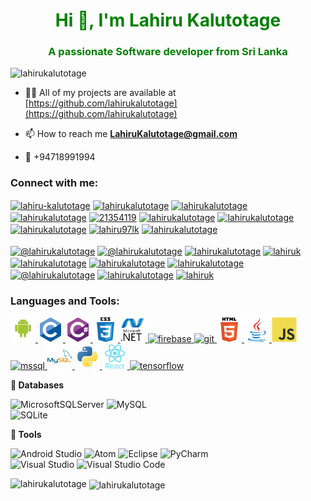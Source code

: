 <!--![Typing SVG](https://readme-typing-svg.herokuapp.com?font=Architects+Daughter&color=000000&size=30&lines=Hey!+It's+Lahiru!+👋;I'm+a+.net+Developer;I'm+a+Mobile+App+Developer;;I'm+a+Full+Stack+Developer)-->

<h1 align="center" style="color: green;">Hi 👋, I'm Lahiru Kalutotage</h1>
<h3 align="center" style="color: green;">A passionate Software developer from Sri Lanka</h3>

<p align="left"> <img src="https://komarev.com/ghpvc/?username=lahirukalutotage&label=Profile%20views&color=0e75b6&style=flat" alt="lahirukalutotage" /> </p>

- 👨‍💻 All of my projects are available at [https://github.com/lahirukalutotage](https://github.com/lahirukalutotage)

- 📫 How to reach me **LahiruKalutotage@gmail.com**

- 📱 +94718991994

<h3 align="left">Connect with me:</h3>
<p align="left">
<a href="https://www.c-sharpcorner.com/members/lahiru-kalutotage" target="blank"><img align="center" src="https://images.crunchbase.com/image/upload/c_pad,h_256,w_256,f_auto,q_auto:eco,dpr_1/v1419762001/rluqffj8bbzc5pfr4li3.png" alt="lahiru-kalutotage" height="30" width="40" /></a>
<a href="https://codepen.io/lahirukalutotage" target="blank"><img align="center" src="https://raw.githubusercontent.com/rahuldkjain/github-profile-readme-generator/master/src/images/icons/Social/codepen.svg" alt="lahirukalutotage" height="30" width="40" /></a>
<a href="https://dev.to/lahirukalutotage" target="blank"><img align="center" src="https://raw.githubusercontent.com/rahuldkjain/github-profile-readme-generator/master/src/images/icons/Social/devto.svg" alt="lahirukalutotage" height="30" width="40" /></a>
<a href="https://linkedin.com/in/lahirukalutotage" target="blank"><img align="center" src="https://raw.githubusercontent.com/rahuldkjain/github-profile-readme-generator/master/src/images/icons/Social/linked-in-alt.svg" alt="lahirukalutotage" height="30" width="40" /></a>
<a href="https://stackoverflow.com/users/21354119" target="blank"><img align="center" src="https://raw.githubusercontent.com/rahuldkjain/github-profile-readme-generator/master/src/images/icons/Social/stack-overflow.svg" alt="21354119" height="30" width="40" /></a>
<a href="https://codesandbox.com/lahirukalutotage" target="blank"><img align="center" src="https://raw.githubusercontent.com/rahuldkjain/github-profile-readme-generator/master/src/images/icons/Social/codesandbox.svg" alt="lahirukalutotage" height="30" width="40" /></a>
<a href="https://kaggle.com/lahirukalutotage" target="blank"><img align="center" src="https://raw.githubusercontent.com/rahuldkjain/github-profile-readme-generator/master/src/images/icons/Social/kaggle.svg" alt="lahirukalutotage" height="30" width="40" /></a>
<a href="https://fb.com/lahirukalutotage" target="blank"><img align="center" src="https://raw.githubusercontent.com/rahuldkjain/github-profile-readme-generator/master/src/images/icons/Social/facebook.svg" alt="lahirukalutotage" height="30" width="40" /></a>
<a href="https://instagram.com/lahiru97lk" target="blank"><img align="center" src="https://raw.githubusercontent.com/rahuldkjain/github-profile-readme-generator/master/src/images/icons/Social/instagram.svg" alt="lahiru97lk" height="30" width="40" /></a>
<a href="https://dribbble.com/lahirukalutotage" target="blank"><img align="center" src="https://raw.githubusercontent.com/rahuldkjain/github-profile-readme-generator/master/src/images/icons/Social/dribbble.svg" alt="lahirukalutotage" height="30" width="40" /></a>
</br/></br/>
<a href="https://hashnode.com/@lahirukalutotage" target="blank"><img align="center" src="https://raw.githubusercontent.com/rahuldkjain/github-profile-readme-generator/master/src/images/icons/Social/hashnode.svg" alt="@lahirukalutotage" height="30" width="40" /></a>
<a href="https://medium.com/@lahirukalutotage" target="blank"><img align="center" src="https://raw.githubusercontent.com/rahuldkjain/github-profile-readme-generator/master/src/images/icons/Social/medium.svg" alt="@lahirukalutotage" height="30" width="40" /></a>
<a href="https://www.youtube.com/c/lahirukalutotage" target="blank"><img align="center" src="https://raw.githubusercontent.com/rahuldkjain/github-profile-readme-generator/master/src/images/icons/Social/youtube.svg" alt="lahirukalutotage" height="30" width="40" /></a>
<a href="https://www.codechef.com/users/lahiruk" target="blank"><img align="center" src="https://cdn.jsdelivr.net/npm/simple-icons@3.1.0/icons/codechef.svg" alt="lahiruk" height="30" width="40" /></a>
<a href="https://www.hackerrank.com/lahirukalutotage" target="blank"><img align="center" src="https://raw.githubusercontent.com/rahuldkjain/github-profile-readme-generator/master/src/images/icons/Social/hackerrank.svg" alt="lahirukalutotage" height="30" width="40" /></a>
<a href="https://codeforces.com/profile/lahirukalutotage" target="blank"><img align="center" src="https://raw.githubusercontent.com/rahuldkjain/github-profile-readme-generator/master/src/images/icons/Social/codeforces.svg" alt="lahirukalutotage" height="30" width="40" /></a>
<a href="https://www.leetcode.com/lahirukalutotage" target="blank"><img align="center" src="https://raw.githubusercontent.com/rahuldkjain/github-profile-readme-generator/master/src/images/icons/Social/leet-code.svg" alt="lahirukalutotage" height="30" width="40" /></a>
<a href="https://www.hackerearth.com/@lahirukalutotage" target="blank"><img align="center" src="https://raw.githubusercontent.com/rahuldkjain/github-profile-readme-generator/master/src/images/icons/Social/hackerearth.svg" alt="@lahirukalutotage" height="30" width="40" /></a>
<a href="https://auth.geeksforgeeks.org/user/lahirukalutotage" target="blank"><img align="center" src="https://raw.githubusercontent.com/rahuldkjain/github-profile-readme-generator/master/src/images/icons/Social/geeks-for-geeks.svg" alt="lahirukalutotage" height="30" width="40" /></a>
<a href="https://www.topcoder.com/members/lahiruk" target="blank"><img align="center" src="https://raw.githubusercontent.com/rahuldkjain/github-profile-readme-generator/master/src/images/icons/Social/topcoder.svg" alt="lahiruk" height="30" width="40" /></a>
</p>


<h3 align="left">Languages and Tools:</h3>
<p align="left"> <a href="https://developer.android.com" target="_blank" rel="noreferrer"> <img src="https://raw.githubusercontent.com/devicons/devicon/master/icons/android/android-original-wordmark.svg" alt="android" width="40" height="40"/> </a> <a href="https://www.cprogramming.com/" target="_blank" rel="noreferrer"> <img src="https://raw.githubusercontent.com/devicons/devicon/master/icons/c/c-original.svg" alt="c" width="40" height="40"/> </a> <a href="https://www.w3schools.com/cs/" target="_blank" rel="noreferrer"> <img src="https://raw.githubusercontent.com/devicons/devicon/master/icons/csharp/csharp-original.svg" alt="csharp" width="40" height="40"/> </a> <a href="https://www.w3schools.com/css/" target="_blank" rel="noreferrer"> <img src="https://raw.githubusercontent.com/devicons/devicon/master/icons/css3/css3-original-wordmark.svg" alt="css3" width="40" height="40"/> </a> <a href="https://dotnet.microsoft.com/" target="_blank" rel="noreferrer"> <img src="https://raw.githubusercontent.com/devicons/devicon/master/icons/dot-net/dot-net-original-wordmark.svg" alt="dotnet" width="40" height="40"/> </a> <a href="https://firebase.google.com/" target="_blank" rel="noreferrer"> <img src="https://www.vectorlogo.zone/logos/firebase/firebase-icon.svg" alt="firebase" width="40" height="40"/> </a> <a href="https://git-scm.com/" target="_blank" rel="noreferrer"> <img src="https://www.vectorlogo.zone/logos/git-scm/git-scm-icon.svg" alt="git" width="40" height="40"/> </a> <a href="https://www.w3.org/html/" target="_blank" rel="noreferrer"> <img src="https://raw.githubusercontent.com/devicons/devicon/master/icons/html5/html5-original-wordmark.svg" alt="html5" width="40" height="40"/> </a> <a href="https://www.java.com" target="_blank" rel="noreferrer"> <img src="https://raw.githubusercontent.com/devicons/devicon/master/icons/java/java-original.svg" alt="java" width="40" height="40"/> </a> <a href="https://developer.mozilla.org/en-US/docs/Web/JavaScript" target="_blank" rel="noreferrer"> <img src="https://raw.githubusercontent.com/devicons/devicon/master/icons/javascript/javascript-original.svg" alt="javascript" width="40" height="40"/> </a> <a href="https://www.microsoft.com/en-us/sql-server" target="_blank" rel="noreferrer"> <img src="https://www.svgrepo.com/show/303229/microsoft-sql-server-logo.svg" alt="mssql" width="40" height="40"/> </a> <a href="https://www.mysql.com/" target="_blank" rel="noreferrer"> <img src="https://raw.githubusercontent.com/devicons/devicon/master/icons/mysql/mysql-original-wordmark.svg" alt="mysql" width="40" height="40"/> </a> <a href="https://www.python.org" target="_blank" rel="noreferrer"> <img src="https://raw.githubusercontent.com/devicons/devicon/master/icons/python/python-original.svg" alt="python" width="40" height="40"/> </a> <a href="https://reactjs.org/" target="_blank" rel="noreferrer"> <img src="https://raw.githubusercontent.com/devicons/devicon/master/icons/react/react-original-wordmark.svg" alt="react" width="40" height="40"/> </a> <a href="https://www.tensorflow.org" target="_blank" rel="noreferrer"> <img src="https://www.vectorlogo.zone/logos/tensorflow/tensorflow-icon.svg" alt="tensorflow" width="40" height="40"/> </a> </p>

🔵<strong> Databases</strong>

![MicrosoftSQLServer](https://img.shields.io/badge/Microsoft%20SQL%20Sever-CC2927?style=for-the-badge&logo=microsoft%20sql%20server&logoColor=white)
![MySQL](https://img.shields.io/badge/mysql-%2300f.svg?style=for-the-badge&logo=mysql&logoColor=white)
<br>
![SQLite](https://img.shields.io/badge/sqlite-%2307405e.svg?style=for-the-badge&logo=sqlite&logoColor=white)
<br>
<!--![MongoDB](https://img.shields.io/badge/MongoDB-%234ea94b.svg?style=for-the-badge&logo=mongodb&logoColor=white)-->

🔵<strong> Tools</strong>

![Android Studio](https://img.shields.io/badge/Android%20Studio-3DDC84.svg?style=for-the-badge&logo=android-studio&logoColor=white)
![Atom](https://img.shields.io/badge/Atom-%2366595C.svg?style=for-the-badge&logo=atom&logoColor=white)
![Eclipse](https://img.shields.io/badge/Eclipse-FE7A16.svg?style=for-the-badge&logo=Eclipse&logoColor=white)
![PyCharm](https://img.shields.io/badge/pycharm-143?style=for-the-badge&logo=pycharm&logoColor=black&color=black&labelColor=green)
<br>
![Visual Studio](https://img.shields.io/badge/Visual%20Studio-5C2D91.svg?style=for-the-badge&logo=visual-studio&logoColor=white)
![Visual Studio Code](https://img.shields.io/badge/Visual%20Studio%20Code-0078d7.svg?style=for-the-badge&logo=visual-studio-code&logoColor=white)

<p><img align="left" src="https://github-readme-stats.vercel.app/api/top-langs?username=lahirukalutotage&show_icons=true&locale=en&layout=compact" alt="lahirukalutotage" /></p>

<p>&nbsp;<img align="center" src="https://github-readme-stats.vercel.app/api?username=lahirukalutotage&show_icons=true&locale=en" alt="lahirukalutotage" /></p>
